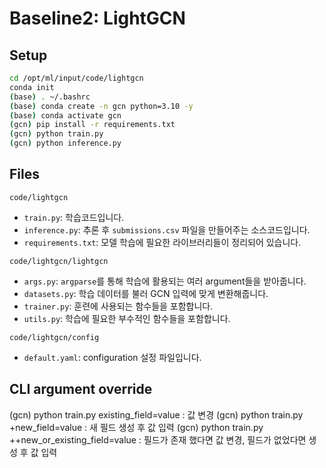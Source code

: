 # Baseline2: LightGCN

## Setup
```bash
cd /opt/ml/input/code/lightgcn
conda init
(base) . ~/.bashrc
(base) conda create -n gcn python=3.10 -y
(base) conda activate gcn
(gcn) pip install -r requirements.txt
(gcn) python train.py
(gcn) python inference.py
```

## Files
`code/lightgcn`
* `train.py`: 학습코드입니다.
* `inference.py`: 추론 후 `submissions.csv` 파일을 만들어주는 소스코드입니다.
* `requirements.txt`: 모델 학습에 필요한 라이브러리들이 정리되어 있습니다.

`code/lightgcn/lightgcn`
* `args.py`: `argparse`를 통해 학습에 활용되는 여러 argument들을 받아줍니다.
* `datasets.py`: 학습 데이터를 불러 GCN 입력에 맞게 변환해줍니다.
* `trainer.py`: 훈련에 사용되는 함수들을 포함합니다.
* `utils.py`: 학습에 필요한 부수적인 함수들을 포함합니다.

`code/lightgcn/config`
* `default.yaml`: configuration 설정 파일입니다.

## CLI argument override

(gcn) python train.py existing_field=value : 값 변경
(gcn) python train.py +new_field=value : 새 필드 생성 후 값 입력
(gcn) python train.py ++new_or_existing_field=value : 필드가 존재 했다면 값 변경, 필드가 없었다면 생성 후 값 입력